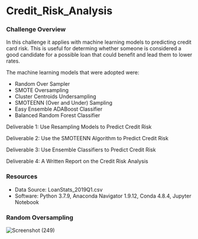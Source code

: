 # Credit_Risk_Analysis

### Challenge Overview 
In this challenge it applies with machine learning models to predicting credit card risk. This is useful for determing whether someone is considered a good candidate for a possible loan that could benefit and lead them to lower rates. 


The machine learning models that were adopted were:
* Random Over Sampler 
* SMOTE Oversampling 
* Cluster Centroids Undersampling 
* SMOTEENN (Over and Under) Sampling 
* Easy Ensemble ADABoost Classifier 
* Balanced Random Forest Classifier

Deliverable 1: Use Resampling Models to Predict Credit Risk

Deliverable 2: Use the SMOTEENN Algorithm to Predict Credit Risk

Deliverable 3: Use Ensemble Classifiers to Predict Credit Risk

Deliverable 4: A Written Report on the Credit Risk Analysis 

### Resources 
* Data Source: LoanStats_2019Q1.csv
* Software: Python 3.7.9, Anaconda Navigator 1.9.12, Conda 4.8.4, Jupyter Notebook 

### Random Oversampling 

![Screenshot (249)](https://user-images.githubusercontent.com/64110317/139606870-aa5e24e2-393c-4f46-a5e7-c76c9ab7dee7.png)




